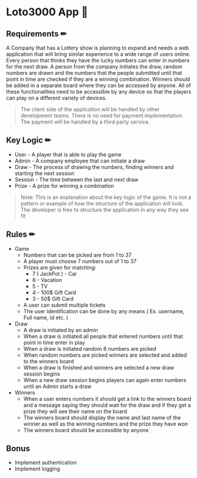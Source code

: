 # Loto3000 App 🎲

## Requirements ✏

A Company that has a Lottery show is planning to expand and needs a web application that will bring similar experience to a wide range of users online. Every person that thinks they have the lucky numbers can enter in numbers for the next draw. A person from the company initiates the draw, random numbers are drawn and the numbers that the people submitted until that point in time are checked if they are a winning combination. Winners should be added in a separate board where they can be accessed by anyone. All of these functionalities need to be accessible by any device so that the players can play on a different variety of devices. 
> The client side of the application will be handled by other development teams.
> There is no need for payment implementation. The payment will be handled by a third party service.

## Key Logic ✏

* User - A player that is  able to play the game
* Admin - A company employee that can initiate a draw
* Draw - The process of drawing the numbers, finding winners and starting the next session
* Session - The time between the last and next draw
* Prize - A prize for winning a combination

> Note: This is an explanation about the key logic of the game. It is not a pattern or example of how the structure of the application will look. The developer is free to structure the application in any way they see fit

## Rules ✏

* Game
  * Numbers that can be picked are from 1 to 37
  * A player must choose 7 numbers out of 1 to 37
  * Prizes are given for matching:
    * 7 ( JackPot ) - Car
    * 6 - Vacation
    * 5 - TV
    * 4 - 100$ Gift Card
    * 3 - 50$ Gift Card
  * A user can submit multiple tickets
  * The user identification can be done by any means ( Ex. username, Full name, id etc. )
* Draw
  * A draw is initiated by an admin
  * When a draw is initiated all people that entered numbers until that point in time enter in play
  * When a draw is initiated random 8 numbers are picked
  * When random numbers are picked winners are selected and added to the winners board
  * When a draw is finished and winners are selected a new draw session begins
  * When a new draw session begins players can again enter numbers until an Admin starts a draw
* Winners
  * When a user enters numbers it should get a link to the winners board and a message saying they should wait for the draw and if they get a prize they will see their name on the board
  * The winners board should display the name and last name of the winner as well as the winning numbers and the prize they have won
  * The winners board should be accessible by anyone

## Bonus

* Implement authentication
* Implement logging
